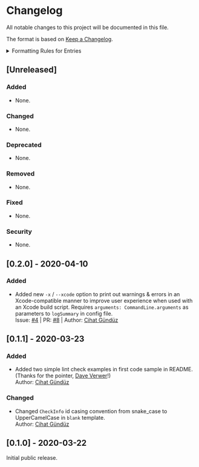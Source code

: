 # Changelog
All notable changes to this project will be documented in this file.

The format is based on [Keep a Changelog](http://keepachangelog.com/en/1.0.0/).

<details>
<summary>Formatting Rules for Entries</summary>
Each entry should use the following format:

```markdown
- Summary of what was changed in a single line using past tense & followed by two whitespaces.  
  Issue: [#0](https://github.com/Flinesoft/AnyLint/issues/0) | PR: [#0](https://github.com/Flinesoft/AnyLint/pull/0) | Author: [Cihat Gündüz](https://github.com/Jeehut)
```

Note that at the end of the summary line, you need to add two whitespaces (`  `) for correct rendering on GitHub.

If needed, pluralize to `Tasks`, `PRs` or `Authors` and list multiple entries separated by `, `. Also, remove entries not needed in the second line.
</details>

## [Unreleased]
### Added
- None.
### Changed
- None.
### Deprecated
- None.
### Removed
- None.
### Fixed
- None.
### Security
- None.

## [0.2.0] - 2020-04-10
### Added
- Added new `-x` / `--xcode` option to print out warnings & errors in an Xcode-compatible manner to improve user experience when used with an Xcode build script. Requires `arguments: CommandLine.arguments` as parameters to `logSummary` in config file.  
  Issue: [#4](https://github.com/Flinesoft/AnyLint/issues/4) | PR: [#8](https://github.com/Flinesoft/AnyLint/pull/8) | Author: [Cihat Gündüz](https://github.com/Jeehut)

## [0.1.1] - 2020-03-23
### Added
- Added two simple lint check examples in first code sample in README. (Thanks for the pointer, [Dave Verwer](https://github.com/daveverwer)!)  
  Author: [Cihat Gündüz](https://github.com/Jeehut)
### Changed
- Changed `CheckInfo` id casing convention from snake_case to UpperCamelCase in `blank` template.  
  Author: [Cihat Gündüz](https://github.com/Jeehut)

## [0.1.0] - 2020-03-22
Initial public release.
